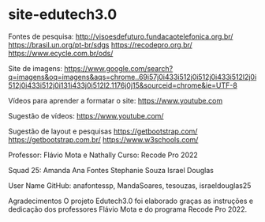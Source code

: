 # site-edutech3.0

Fontes de pesquisa:
http://visoesdefuturo.fundacaotelefonica.org.br/
https://brasil.un.org/pt-br/sdgs
https://recodepro.org.br/
https://www.ecycle.com.br/ods/

Site de imagens:
https://www.google.com/search?q=imagens&oq=imagens&aqs=chrome..69i57j0i433i512j0i512j0i433i512l2j0i512j0i433i512j0i131i433j0i512l2.1176j0j15&sourceid=chrome&ie=UTF-8

Vídeos para aprender a formatar o site: 
https://www.youtube.com

Sugestão de vídeos: 
https://www.youtube.com/

Sugestão de layout e pesquisas
https://getbootstrap.com/
https://getbootstrap.com.br/
https://www.w3schools.com/

Professor: Flávio Mota e Nathally
Curso: Recode Pro 2022

Squad 25:
Amanda
Ana Fontes
Stephanie Souza
Israel Douglas

User Name GitHub: anafontessp, MandaSoares, tesouzas, israeldouglas25

Agradecimentos
O projeto Edutech3.0 foi elaborado graças as instruções e dedicação dos professores Flávio Mota e do programa Recode Pro 2022.
